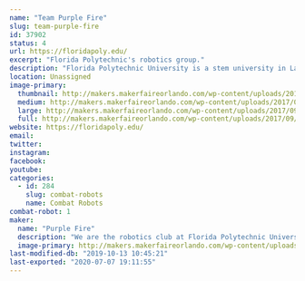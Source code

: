 ```yaml
---
name: "Team Purple Fire"
slug: team-purple-fire
id: 37902
status: 4
url: https://floridapoly.edu/
excerpt: "Florida Polytechnic's robotics group."
description: "Florida Polytechnic University is a stem university in Lakeland that does not have any sports teams but wants to have the best competitive robots out there."
location: Unassigned
image-primary:
  thumbnail: http://makers.makerfaireorlando.com/wp-content/uploads/2017/09/IMG_2544-1-150x150.png
  medium: http://makers.makerfaireorlando.com/wp-content/uploads/2017/09/IMG_2544-1.png
  large: http://makers.makerfaireorlando.com/wp-content/uploads/2017/09/IMG_2544-1.png
  full: http://makers.makerfaireorlando.com/wp-content/uploads/2017/09/IMG_2544-1.png
website: https://floridapoly.edu/
email: 
twitter: 
instagram: 
facebook: 
youtube: 
categories:
  - id: 284
    slug: combat-robots
    name: Combat Robots
combat-robot: 1
maker:
  name: "Purple Fire"
  description: "We are the robotics club at Florida Polytechnic University."
  image-primary: http://makers.makerfaireorlando.com/wp-content/uploads/2017/09/IMG_2544.png
last-modified-db: "2019-10-13 10:45:21"
last-exported: "2020-07-07 19:11:55"
---
```

